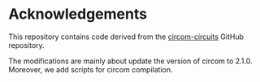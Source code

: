# Acknowledgements
This repository contains code derived from the [circom-circuits](https://github.com/TrishaDatta/circom-circuits/tree/main) GitHub repository.

The modifications are mainly about update the version of circom to 2.1.0. Moreover, we add scripts for circom compilation.